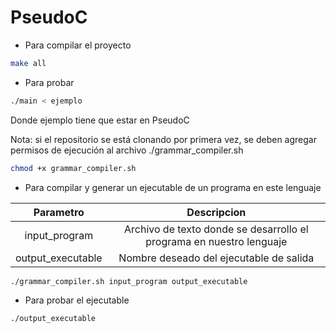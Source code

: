 # PseudoC

- Para compilar el proyecto
```sh
make all
```
- Para probar
```sh
./main < ejemplo
```
Donde ejemplo tiene que estar en PseudoC

Nota: si el repositorio se está clonando por primera vez, se deben agregar permisos de ejecución al archivo ./grammar_compiler.sh
```sh
chmod +x grammar_compiler.sh
```
- Para compilar y generar un ejecutable de un programa en este lenguaje

| Parametro | Descripcion  |
| :-----: | :-: |
| input_program | Archivo de texto donde se desarrollo el programa en nuestro lenguaje |
| output_executable | Nombre deseado del ejecutable de salida |
```sh
./grammar_compiler.sh input_program output_executable
```
- Para probar el ejecutable
```sh
./output_executable
```